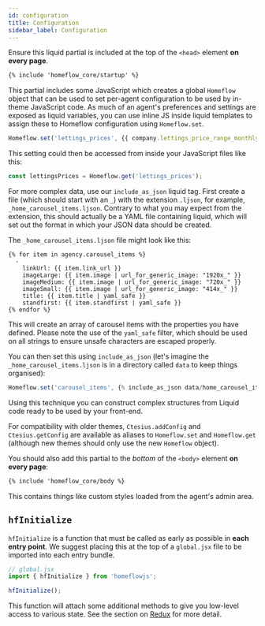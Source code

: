 ```yaml
---
id: configuration
title: Configuration
sidebar_label: Configuration
---
```


Ensure this liquid partial is included at the top of the `<head>` element **on every page**.

```html
{% include 'homeflow_core/startup' %}
```

This partial includes some JavaScript which creates a global `Homeflow` object that can be used to set per-agent configuration to be used by in-theme JavaScript code. As much of an agent's preferences and settings are exposed as liquid variables, you can use inline JS inside liquid templates to assign these to Homeflow configuration using `Homeflow.set`.

```js
Homeflow.set('lettings_prices', {{ company.lettings_price_range_monthly | yaml_safe }});
```

This setting could then be accessed from inside your JavaScript files like this:

```js
const lettingsPrices = Homeflow.get('lettings_prices');
```

For more complex data, use our `include_as_json` liquid tag. First create a file (which should start with an `_`) with the extension `.ljson`, for example, `_home_carousel_items.ljson`. Contrary to what you may expect from the extension, this should actually be a YAML file containing liquid, which will set out the format in which your JSON data should be created.

The `_home_carousel_items.ljson` file might look like this:

```
{% for item in agency.carousel_items %}
  -
    linkUrl: {{ item.link_url }}
    imageLarge: {{ item.image | url_for_generic_image: "1920x_" }}
    imageMedium: {{ item.image | url_for_generic_image: "720x_" }}
    imageSmall: {{ item.image | url_for_generic_image: "414x_" }}
    title: {{ item.title | yaml_safe }}
    standfirst: {{ item.standfirst | yaml_safe }}
{% endfor %}
```

This will create an array of carousel items with the properties you have defined. Please note the use of the `yaml_safe` filter, which should be used on all strings to ensure unsafe characters are escaped properly.

You can then set this using `include_as_json` (let's imagine the `_home_carousel_items.ljson` is in a directory called `data` to keep things organised):

```js
Homeflow.set('carousel_items', {% include_as_json data/home_carousel_items %})
```

Using this technique you can construct complex structures from Liquid code ready to be used by your front-end.

For compatibility with older themes, `Ctesius.addConfig` and `Ctesius.getConfig` are available as aliases to `Homeflow.set` and `Homeflow.get` (although new themes should only use the new `Homeflow` object).

You should also add this partial to the _bottom_ of the `<body>` element **on every page**:

```html
{% include 'homeflow_core/body %}
```

This contains things like custom styles loaded from the agent's admin area.

## `hfInitialize`

`hfInitialize` is a function that must be called as early as possible in **each entry point**. We suggest placing this at the top of a `global.jsx` file to be imported into each entry bundle.

```jsx
// global.jsx
import { hfInitialize } from 'homeflowjs';

hfInitialize();
```

This function will attach some additional methods to give you low-level access to various state. See the section on [Redux](components/../redux.md) for more detail.
